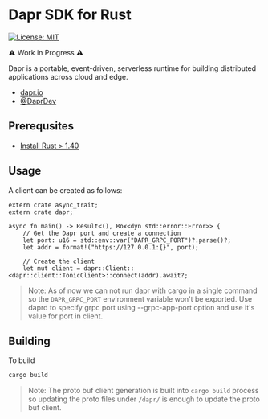 # Dapr SDK for Rust

[![License: MIT](https://img.shields.io/badge/License-MIT-yellow.svg)](https://opensource.org/licenses/MIT)

⚠ Work in Progress ⚠

Dapr is a portable, event-driven, serverless runtime for building distributed applications across cloud and edge.

- [dapr.io](https://dapr.io)
- [@DaprDev](https://twitter.com/DaprDev)

## Prerequsites

* [Install Rust > 1.40](https://www.rust-lang.org/tools/install)

## Usage

A client can be created as follows:

```
extern crate async_trait;
extern crate dapr;

async fn main() -> Result<(), Box<dyn std::error::Error>> {
    // Get the Dapr port and create a connection
    let port: u16 = std::env::var("DAPR_GRPC_PORT")?.parse()?;
    let addr = format!("https://127.0.0.1:{}", port);

    // Create the client
    let mut client = dapr::Client::<dapr::client::TonicClient>::connect(addr).await?;

```

>Note: As of now we can not run dapr with cargo in a single command so the `DAPR_GRPC_PORT` environment variable won't be exported. Use daprd to specify grpc port using --grpc-app-port option and use it's value for port in client.

## Building

To build

```bash
cargo build
```

>Note: The proto buf client generation is built into `cargo build` process so updating the proto files under `/dapr/` is enough to update the proto buf client.
